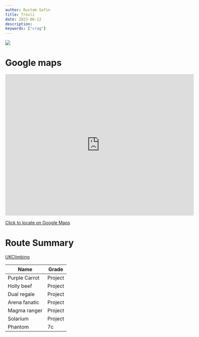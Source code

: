 ```yaml
---
author: Rustam Safin
title: Trouli
date: 2023-06-12
description:
keywords: ["crag"]
---
```


![](/trouli/trouli.jpg)

# Google maps

<iframe src="https://www.google.com/maps/embed?pb=!1m17!1m12!1m3!1d6865.092455686451!2d33.11839117682823!3d35.32186040848973!2m3!1f0!2f0!3f0!3m2!1i1024!2i768!4f13.1!3m2!1m1!2zMzXCsDE5JzE1LjIiTiAzM8KwMDcnMDkuNSJF!5e1!3m2!1sen!2s!4v1686577960595!5m2!1sen!2s" width="600" height="450" style="border:0;" allowfullscreen="" loading="lazy" referrerpolicy="no-referrer-when-downgrade"></iframe>

[Click to locate on Google Maps](https://goo.gl/maps/vepH8XAC99pnUnWP7)

# Route Summary

[UKClimbing](https://www.ukclimbing.com/logbook/crags/trouli__-29692/#topos)

| Name          | Grade   |
| ------------- | ------- |
| Purple Carrot | Project |
| Holly beef    | Project |
| Dual regale   | Project |
| Arena fanatic | Project |
| Magma ranger  | Project |
| Solarium      | Project |
| Phantom       | 7c      |
